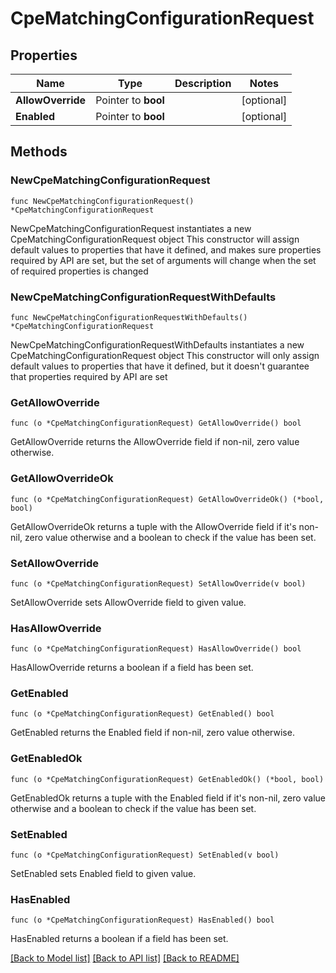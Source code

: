 # CpeMatchingConfigurationRequest

## Properties

Name | Type | Description | Notes
------------ | ------------- | ------------- | -------------
**AllowOverride** | Pointer to **bool** |  | [optional] 
**Enabled** | Pointer to **bool** |  | [optional] 

## Methods

### NewCpeMatchingConfigurationRequest

`func NewCpeMatchingConfigurationRequest() *CpeMatchingConfigurationRequest`

NewCpeMatchingConfigurationRequest instantiates a new CpeMatchingConfigurationRequest object
This constructor will assign default values to properties that have it defined,
and makes sure properties required by API are set, but the set of arguments
will change when the set of required properties is changed

### NewCpeMatchingConfigurationRequestWithDefaults

`func NewCpeMatchingConfigurationRequestWithDefaults() *CpeMatchingConfigurationRequest`

NewCpeMatchingConfigurationRequestWithDefaults instantiates a new CpeMatchingConfigurationRequest object
This constructor will only assign default values to properties that have it defined,
but it doesn't guarantee that properties required by API are set

### GetAllowOverride

`func (o *CpeMatchingConfigurationRequest) GetAllowOverride() bool`

GetAllowOverride returns the AllowOverride field if non-nil, zero value otherwise.

### GetAllowOverrideOk

`func (o *CpeMatchingConfigurationRequest) GetAllowOverrideOk() (*bool, bool)`

GetAllowOverrideOk returns a tuple with the AllowOverride field if it's non-nil, zero value otherwise
and a boolean to check if the value has been set.

### SetAllowOverride

`func (o *CpeMatchingConfigurationRequest) SetAllowOverride(v bool)`

SetAllowOverride sets AllowOverride field to given value.

### HasAllowOverride

`func (o *CpeMatchingConfigurationRequest) HasAllowOverride() bool`

HasAllowOverride returns a boolean if a field has been set.

### GetEnabled

`func (o *CpeMatchingConfigurationRequest) GetEnabled() bool`

GetEnabled returns the Enabled field if non-nil, zero value otherwise.

### GetEnabledOk

`func (o *CpeMatchingConfigurationRequest) GetEnabledOk() (*bool, bool)`

GetEnabledOk returns a tuple with the Enabled field if it's non-nil, zero value otherwise
and a boolean to check if the value has been set.

### SetEnabled

`func (o *CpeMatchingConfigurationRequest) SetEnabled(v bool)`

SetEnabled sets Enabled field to given value.

### HasEnabled

`func (o *CpeMatchingConfigurationRequest) HasEnabled() bool`

HasEnabled returns a boolean if a field has been set.


[[Back to Model list]](../README.md#documentation-for-models) [[Back to API list]](../README.md#documentation-for-api-endpoints) [[Back to README]](../README.md)


